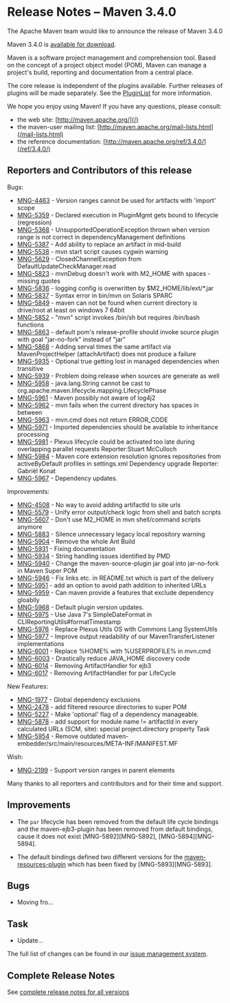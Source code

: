 <!-- 
 Licensed to the Apache Software Foundation (ASF) under one
 or more contributor license agreements.  See the NOTICE file
 distributed with this work for additional information
 regarding copyright ownership.  The ASF licenses this file
 to you under the Apache License, Version 2.0 (the
 "License"); you may not use this file except in compliance
 with the License.  You may obtain a copy of the License at

   http://www.apache.org/licenses/LICENSE-2.0

 Unless required by applicable law or agreed to in writing,
 software distributed under the License is distributed on an
 "AS IS" BASIS, WITHOUT WARRANTIES OR CONDITIONS OF ANY
 KIND, either express or implied.  See the License for the
 specific language governing permissions and limitations
 under the License.

 NOTE: For help with the syntax of this file, see:
 http://maven.apache.org/doxia/references/apt-format.html
-->

# Release Notes &#x2013; Maven 3.4.0

The Apache Maven team would like to announce the release of Maven 3.4.0

Maven 3.4.0 is [available for download][0].

Maven is a software project management and comprehension tool. Based on the concept of a project object model
(POM), Maven can manage a project's build, reporting and documentation from a central place.

The core release is independent of the plugins available. Further releases of plugins will be made separately.
See the [PluginList][1] for more information.

We hope you enjoy using Maven! If you have any questions, please consult:

- the web site: [http://maven.apache.org/](/)
- the maven-user mailing list: [http://maven.apache.org/mail-lists.html](/mail-lists.html)
- the reference documentation: [http://maven.apache.org/ref/3.4.0/](/ref/3.4.0/)


Reporters and Contributors of this release
------------------------------------------

Bugs:

 * [MNG-4463] - Version ranges cannot be used for artifacts with 'import' scope
 * [MNG-5359] - Declared execution in PluginMgmt gets bound to lifecycle (regression)
 * [MNG-5368] - UnsupportedOperationException thrown when version range is not correct in dependencyManagement definitions
 * [MNG-5387] - Add ability to replace an artifact in mid-build
 * [MNG-5538] - mvn start script causes cygwin warning
 * [MNG-5629] - ClosedChannelException from DefaultUpdateCheckManager.read
 * [MNG-5823] - mvnDebug doesn't work with M2_HOME with spaces - missing quotes
 * [MNG-5836] - logging config is overwritten by $M2_HOME/lib/ext/*.jar
 * [MNG-5837] - Syntax error in bin/mvn on Solaris SPARC
 * [MNG-5849] - maven can not be found when current directory is drive/root at least on windows 7 64bit
 * [MNG-5852] - "mvn" script invokes /bin/sh but requires /bin/bash functions
 * [MNG-5863] - default pom's release-profile should invoke source plugin with goal "jar-no-fork" instead of "jar"
 * [MNG-5868] - Adding serval times the same artifact via MavenProjectHelper (attachArtifact) does not produce a failure
 * [MNG-5935] - Optional true getting lost in managed dependencies when transitive
 * [MNG-5939] - Problem doing release when sources are generate as well
 * [MNG-5958] - java.lang.String cannot be cast to org.apache.maven.lifecycle.mapping.LifecyclePhase
 * [MNG-5961] - Maven possibly not aware of log4j2
 * [MNG-5962] - mvn fails when the current directory has spaces in between
 * [MNG-5963] - mvn.cmd does not return ERROR_CODE
 * [MNG-5971] - Imported dependencies should be available to inheritance processing
 * [MNG-5981] - Plexus lifecycle could be activated too late during overlapping parallel requests Reporter:Stuart McCulloch
 * [MNG-5984] - Maven core extension resolution ignores repositories from activeByDefault profiles in settings.xml Dependency upgrade Reporter: Gabriël Konat
 * [MNG-5967] - Dependency updates.

Improvements:

 * [MNG-4508] - No way to avoid adding artifactId to site urls
 * [MNG-5579] - Unify error output/check logic from shell and batch scripts
 * [MNG-5607] - Don't use M2_HOME in mvn shell/command scripts anymore
 * [MNG-5883] - Silence unnecessary legacy local repository warning
 * [MNG-5904] - Remove the whole Ant Build
 * [MNG-5931] - Fixing documentation
 * [MNG-5934] - String handling issues identified by PMD
 * [MNG-5940] - Change the maven-source-plugin jar goal into jar-no-fork in Maven Super POM
 * [MNG-5946] - Fix links etc. in README.txt which is part of the delivery
 * [MNG-5951] - add an option to avoid path addition to inherited URLs
 * [MNG-5959] - Can maven provide a features that exclude dependency gloablly
 * [MNG-5968] - Default plugin version updates.
 * [MNG-5975] - Use Java 7's SimpleDateFormat in CLIReportingUtils#formatTimestamp
 * [MNG-5976] - Replace Plexus Utils OS with Commons Lang SystemUtils
 * [MNG-5977] - Improve output readability of our MavenTransferListener implementations
 * [MNG-6001] - Replace %HOME% with %USERPROFILE% in mvn.cmd
 * [MNG-6003] - Drastically reduce JAVA_HOME discovery code
 * [MNG-6014] - Removing ArtifactHandler for ejb3
 * [MNG-6017] - Removing ArtifactHandler for par LifeCycle

New Features:

 * [MNG-1977] - Global dependency exclusions
 * [MNG-2478] - add filtered resource directories to super POM
 * [MNG-5227] - Make 'optional' flag of a dependency manageable.
 * [MNG-5878] - add support for module name != artifactId in every calculated URLs (SCM, site): special project.directory property Task
 * [MNG-5954] - Remove outdated maven-embedder/src/main/resources/META-INF/MANIFEST.MF

Wish:

 * [MNG-2199] - Support version ranges in parent elements


Many thanks to all reporters and contributors and for their time and support.

Improvements
------------

 * The `par` lifecycle has been removed from the default life cycle bindings and the maven-ejb3-plugin
   has been removed from default bindings, cause it does not exist [MNG-5892][MNG-5892], [MNG-5894][MNG-5894].

 * The default bindings defined two different versions for the [maven-resources-plugin][maven-resources-plugin]
   which has been fixed by [MNG-5893][MNG-5893].

Bugs
----

 * Moving fro...

Task
----

 * Update...


The full list of changes can be found in our [issue management system][4].

## Complete Release Notes

See [complete release notes for all versions][5]

[0]: ../../download.html
[1]: ../../plugins/index.html
[2]: http://maven.apache.org/
[4]: https://issues.apache.org/jira/secure/ReleaseNote.jspa?projectId=12316922&amp;version=12333545
[5]: ../../docs/history.html
[maven-enforcer-plugin]: /enforcer/maven-enforcer-plugin/
[maven-resources-plugin]: /enforcer/maven-resources-plugin/
[maven-aether-provider]: /ref/3.3.9/maven-aether-provider/
[maven-compat]: /ref/3.3.9/maven-compat/
[MNG-1977]: https://issues.apache.org/jira/browse/MNG-1977
[MNG-2199]: https://issues.apache.org/jira/browse/MNG-2199
[MNG-2478]: https://issues.apache.org/jira/browse/MNG-2478
[MNG-4463]: https://issues.apache.org/jira/browse/MNG-4463
[MNG-4508]: https://issues.apache.org/jira/browse/MNG-4508
[MNG-5227]: https://issues.apache.org/jira/browse/MNG-5227
[MNG-5359]: https://issues.apache.org/jira/browse/MNG-5359
[MNG-5368]: https://issues.apache.org/jira/browse/MNG-5368
[MNG-5387]: https://issues.apache.org/jira/browse/MNG-5387
[MNG-5538]: https://issues.apache.org/jira/browse/MNG-5538
[MNG-5579]: https://issues.apache.org/jira/browse/MNG-5579
[MNG-5607]: https://issues.apache.org/jira/browse/MNG-5607
[MNG-5629]: https://issues.apache.org/jira/browse/MNG-5629
[MNG-5823]: https://issues.apache.org/jira/browse/MNG-5823
[MNG-5836]: https://issues.apache.org/jira/browse/MNG-5836
[MNG-5837]: https://issues.apache.org/jira/browse/MNG-5837
[MNG-5849]: https://issues.apache.org/jira/browse/MNG-5849
[MNG-5852]: https://issues.apache.org/jira/browse/MNG-5852
[MNG-5863]: https://issues.apache.org/jira/browse/MNG-5863
[MNG-5868]: https://issues.apache.org/jira/browse/MNG-5868
[MNG-5878]: https://issues.apache.org/jira/browse/MNG-5878
[MNG-5883]: https://issues.apache.org/jira/browse/MNG-5883
[MNG-5904]: https://issues.apache.org/jira/browse/MNG-5904
[MNG-5931]: https://issues.apache.org/jira/browse/MNG-5931
[MNG-5934]: https://issues.apache.org/jira/browse/MNG-5934
[MNG-5935]: https://issues.apache.org/jira/browse/MNG-5935
[MNG-5939]: https://issues.apache.org/jira/browse/MNG-5939
[MNG-5940]: https://issues.apache.org/jira/browse/MNG-5940
[MNG-5946]: https://issues.apache.org/jira/browse/MNG-5946
[MNG-5951]: https://issues.apache.org/jira/browse/MNG-5951
[MNG-5954]: https://issues.apache.org/jira/browse/MNG-5954
[MNG-5958]: https://issues.apache.org/jira/browse/MNG-5958
[MNG-5959]: https://issues.apache.org/jira/browse/MNG-5959
[MNG-5961]: https://issues.apache.org/jira/browse/MNG-5961
[MNG-5962]: https://issues.apache.org/jira/browse/MNG-5962
[MNG-5963]: https://issues.apache.org/jira/browse/MNG-5963
[MNG-5967]: https://issues.apache.org/jira/browse/MNG-5967
[MNG-5968]: https://issues.apache.org/jira/browse/MNG-5968
[MNG-5971]: https://issues.apache.org/jira/browse/MNG-5971
[MNG-5975]: https://issues.apache.org/jira/browse/MNG-5975
[MNG-5976]: https://issues.apache.org/jira/browse/MNG-5976
[MNG-5977]: https://issues.apache.org/jira/browse/MNG-5977
[MNG-5981]: https://issues.apache.org/jira/browse/MNG-5981
[MNG-5984]: https://issues.apache.org/jira/browse/MNG-5984
[MNG-6001]: https://issues.apache.org/jira/browse/MNG-6001
[MNG-6003]: https://issues.apache.org/jira/browse/MNG-6003
[MNG-6014]: https://issues.apache.org/jira/browse/MNG-6014
[MNG-6017]: https://issues.apache.org/jira/browse/MNG-6017
